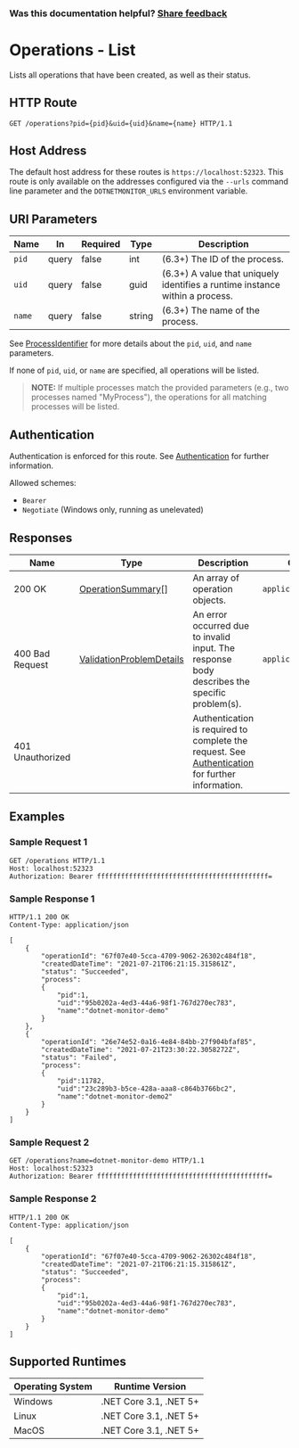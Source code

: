
### Was this documentation helpful? [Share feedback](https://www.research.net/r/DGDQWXH?src=documentation%2Fapi%2Foperations-list)

# Operations - List

Lists all operations that have been created, as well as their status.

## HTTP Route

```http
GET /operations?pid={pid}&uid={uid}&name={name} HTTP/1.1
```

## Host Address

The default host address for these routes is `https://localhost:52323`. This route is only available on the addresses configured via the `--urls` command line parameter and the `DOTNETMONITOR_URLS` environment variable.

## URI Parameters

| Name | In | Required | Type | Description |
|---|---|---|---|---|
| `pid` | query | false | int | (6.3+) The ID of the process. |
| `uid` | query | false | guid | (6.3+) A value that uniquely identifies a runtime instance within a process. |
| `name` | query | false | string | (6.3+) The name of the process. |

See [ProcessIdentifier](definitions.md#processidentifier) for more details about the `pid`, `uid`, and `name` parameters.

If none of `pid`, `uid`, or `name` are specified, all operations will be listed.

> **NOTE:** If multiple processes match the provided parameters (e.g., two processes named "MyProcess"), the operations for all matching processes will be listed.

## Authentication

Authentication is enforced for this route. See [Authentication](./../authentication.md) for further information.

Allowed schemes:
- `Bearer`
- `Negotiate` (Windows only, running as unelevated)

## Responses

| Name | Type | Description | Content Type |
|---|---|---|---|
| 200 OK | [OperationSummary](./definitions.md#operationsummary)[] | An array of operation objects. | `application/json` |
| 400 Bad Request | [ValidationProblemDetails](./definitions.md#validationproblemdetails) | An error occurred due to invalid input. The response body describes the specific problem(s). | `application/problem+json` |
| 401 Unauthorized | | Authentication is required to complete the request. See [Authentication](./../authentication.md) for further information. | |

## Examples

### Sample Request 1

```http
GET /operations HTTP/1.1
Host: localhost:52323
Authorization: Bearer fffffffffffffffffffffffffffffffffffffffffff=
```

### Sample Response 1

```http
HTTP/1.1 200 OK
Content-Type: application/json

[
    {
        "operationId": "67f07e40-5cca-4709-9062-26302c484f18",
        "createdDateTime": "2021-07-21T06:21:15.315861Z",
        "status": "Succeeded", 
        "process":
        {
            "pid":1,
            "uid":"95b0202a-4ed3-44a6-98f1-767d270ec783",
            "name":"dotnet-monitor-demo"
        }
    },
    {
        "operationId": "26e74e52-0a16-4e84-84bb-27f904bfaf85",
        "createdDateTime": "2021-07-21T23:30:22.3058272Z",
        "status": "Failed", 
        "process":
        {
            "pid":11782,
            "uid":"23c289b3-b5ce-428a-aaa8-c864b3766bc2",
            "name":"dotnet-monitor-demo2"
        }
    }
]
```

### Sample Request 2

```http
GET /operations?name=dotnet-monitor-demo HTTP/1.1
Host: localhost:52323
Authorization: Bearer fffffffffffffffffffffffffffffffffffffffffff=
```

### Sample Response 2

```http
HTTP/1.1 200 OK
Content-Type: application/json

[
    {
        "operationId": "67f07e40-5cca-4709-9062-26302c484f18",
        "createdDateTime": "2021-07-21T06:21:15.315861Z",
        "status": "Succeeded", 
        "process":
        {
            "pid":1,
            "uid":"95b0202a-4ed3-44a6-98f1-767d270ec783",
            "name":"dotnet-monitor-demo"
        }
    }
]
```

## Supported Runtimes

| Operating System | Runtime Version |
|---|---|
| Windows | .NET Core 3.1, .NET 5+ |
| Linux | .NET Core 3.1, .NET 5+ |
| MacOS | .NET Core 3.1, .NET 5+ |
